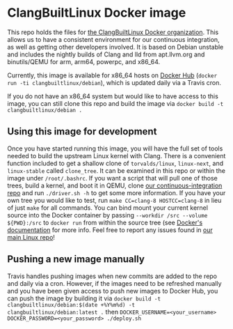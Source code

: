 # ClangBuiltLinux Docker image

This repo holds the files for [the ClangBuiltLinux Docker organization](https://hub.docker.com/r/clangbuiltlinux/). This allows us to have a consistent environment for our continuous integration, as well as getting other developers involved. It is based on Debian unstable and includes the nightly builds of Clang and lld from apt.llvm.org and binutils/QEMU for arm, arm64, powerpc, and x86_64.

Currently, this image is available for x86_64 hosts on [Docker Hub](https://hub.docker.com/r/clangbuiltlinux/debian/) (`docker run -ti clangbuiltlinux/debian`), which is updated daily via a Travis cron.

If you do not have an x86_64 system but would like to have access to this image, you can still clone this repo and build the image via `docker build -t clangbuiltlinux/debian .`

## Using this image for development

Once you have started running this image, you will have the full set of tools needed to build the upstream Linux kernel with Clang. There is a convenient function included to get a shallow clone of `torvalds/linux`, `linux-next`, and `linux-stable` called `clone_tree`. It can be examined in this repo or within the image under `/root/.bashrc`. If you want a script that will pull one of those trees, build a kernel, and boot it in QEMU, clone [our continuous-integration repo](https://github.com/ClangBuiltLinux/continuous-integration) and run `./driver.sh -h` to get some more information. If you have your own tree you would like to test, run `make CC=clang-8 HOSTCC=clang-8` in lieu of just `make` for all commands. You can bind mount your current kernel source into the Docker container by passing `--workdir /src --volume ${PWD}:/src` to `docker run` from within the source tree (see [Docker's documentation](https://docs.docker.com/engine/reference/run/#volume-shared-filesystems) for more info. Feel free to report any issues found in [our main Linux repo](https://github.com/ClangBuiltLinux/linux/issues)!

## Pushing a new image manually

Travis handles pushing images when new commits are added to the repo and daily via a cron. However, if the images need to be refreshed manually and you have been given access to push new images to Docker Hub, you can push the image by building it via `docker build -t clangbuiltlinux/debian:$(date +%Y%m%d) -t clangbuiltlinux/debian:latest .` then `DOCKER_USERNAME=<your_username> DOCKER_PASSWORD=<your_password> ./deploy.sh`
